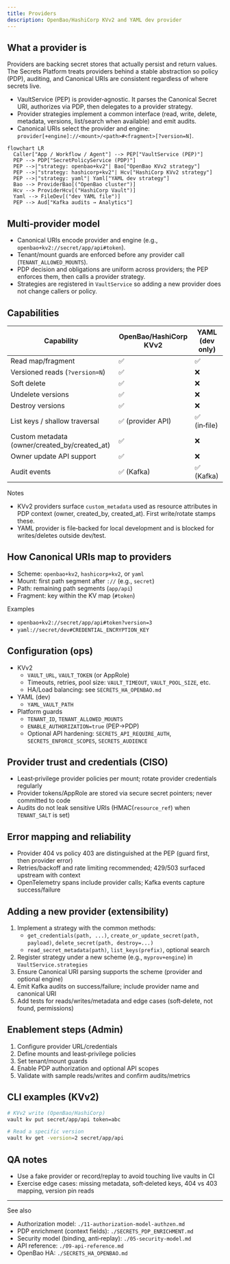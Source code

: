 ```yaml
---
title: Providers
description: OpenBao/HashiCorp KVv2 and YAML dev provider
---
```


## What a provider is

Providers are backing secret stores that actually persist and return values. The Secrets Platform treats providers behind a stable abstraction so policy (PDP), auditing, and Canonical URIs are consistent regardless of where secrets live.

- VaultService (PEP) is provider‑agnostic. It parses the Canonical Secret URI, authorizes via PDP, then delegates to a provider strategy.
- Provider strategies implement a common interface (read, write, delete, metadata, versions, list/search when available) and emit audits.
- Canonical URIs select the provider and engine: `provider[+engine]://<mount>/<path>#<fragment>[?version=N]`.

```mermaid
flowchart LR
  Caller["App / Workflow / Agent"] --> PEP["VaultService (PEP)"]
  PEP --> PDP["SecretPolicyService (PDP)"]
  PEP -->|"strategy: openbao+kv2"| Bao["OpenBao KVv2 strategy"]
  PEP -->|"strategy: hashicorp+kv2"| Hcv["HashiCorp KVv2 strategy"]
  PEP -->|"strategy: yaml"| Yaml["YAML dev strategy"]
  Bao --> ProviderBao[("OpenBao cluster")]
  Hcv --> ProviderHcv[("HashiCorp Vault")]
  Yaml --> FileDev[("dev YAML file")]
  PEP --> Aud["Kafka audits → Analytics"]
```

## Multi‑provider model

- Canonical URIs encode provider and engine (e.g., `openbao+kv2://secret/app/api#token`).
- Tenant/mount guards are enforced before any provider call (`TENANT_ALLOWED_MOUNTS`).
- PDP decision and obligations are uniform across providers; the PEP enforces them, then calls a provider strategy.
- Strategies are registered in `VaultService` so adding a new provider does not change callers or policy.

## Capabilities

| Capability | OpenBao/HashiCorp KVv2 | YAML (dev only) |
| --- | --- | --- |
| Read map/fragment | ✅ | ✅ |
| Versioned reads (`?version=N`) | ✅ | ❌ |
| Soft delete | ✅ | ❌ |
| Undelete versions | ✅ | ❌ |
| Destroy versions | ✅ | ❌ |
| List keys / shallow traversal | ✅ (provider API) | ✅ (in‑file) |
| Custom metadata (owner/created_by/created_at) | ✅ | ❌ |
| Owner update API support | ✅ | ❌ |
| Audit events | ✅ (Kafka) | ✅ (Kafka) |

Notes

- KVv2 providers surface `custom_metadata` used as resource attributes in PDP context (owner, created_by, created_at). First write/rotate stamps these.
- YAML provider is file‑backed for local development and is blocked for writes/deletes outside dev/test.

## How Canonical URIs map to providers

- Scheme: `openbao+kv2`, `hashicorp+kv2`, or `yaml`
- Mount: first path segment after `://` (e.g., `secret`)
- Path: remaining path segments (`app/api`)
- Fragment: key within the KV map (`#token`)

Examples

- `openbao+kv2://secret/app/api#token?version=3`
- `yaml://secret/dev#CREDENTIAL_ENCRYPTION_KEY`

## Configuration (ops)

- KVv2
  - `VAULT_URL`, `VAULT_TOKEN` (or AppRole)
  - Timeouts, retries, pool size: `VAULT_TIMEOUT`, `VAULT_POOL_SIZE`, etc.
  - HA/Load balancing: see `SECRETS_HA_OPENBAO.md`
- YAML (dev)
  - `YAML_VAULT_PATH`
- Platform guards
  - `TENANT_ID`, `TENANT_ALLOWED_MOUNTS`
  - `ENABLE_AUTHORIZATION=true` (PEP→PDP)
  - Optional API hardening: `SECRETS_API_REQUIRE_AUTH`, `SECRETS_ENFORCE_SCOPES`, `SECRETS_AUDIENCE`

## Provider trust and credentials (CISO)

- Least‑privilege provider policies per mount; rotate provider credentials regularly
- Provider tokens/AppRole are stored via secure secret pointers; never committed to code
- Audits do not leak sensitive URIs (HMAC(`resource_ref`) when `TENANT_SALT` is set)

## Error mapping and reliability

- Provider 404 vs policy 403 are distinguished at the PEP (guard first, then provider error)
- Retries/backoff and rate limiting recommended; 429/503 surfaced upstream with context
- OpenTelemetry spans include provider calls; Kafka events capture success/failure

## Adding a new provider (extensibility)

1) Implement a strategy with the common methods:
   - `get_credentials(path, ...)`, `create_or_update_secret(path, payload)`, `delete_secret(path, destroy=...)`
   - `read_secret_metadata(path)`, `list_keys(prefix)`, optional search
2) Register strategy under a new scheme (e.g., `myprov+engine`) in `VaultService.strategies`
3) Ensure Canonical URI parsing supports the scheme (provider and optional engine)
4) Emit Kafka audits on success/failure; include provider name and canonical URI
5) Add tests for reads/writes/metadata and edge cases (soft‑delete, not found, permissions)

## Enablement steps (Admin)

1) Configure provider URL/credentials
2) Define mounts and least‑privilege policies
3) Set tenant/mount guards
4) Enable PDP authorization and optional API scopes
5) Validate with sample reads/writes and confirm audits/metrics

## CLI examples (KVv2)

```bash
# KVv2 write (OpenBao/HashiCorp)
vault kv put secret/app/api token=abc

# Read a specific version
vault kv get -version=2 secret/app/api
```

## QA notes

- Use a fake provider or record/replay to avoid touching live vaults in CI
- Exercise edge cases: missing metadata, soft‑deleted keys, 404 vs 403 mapping, version pin reads

---

See also

- Authorization model: `./11-authorization-model-authzen.md`
- PDP enrichment (context fields): `./SECRETS_PDP_ENRICHMENT.md`
- Security model (binding, anti‑replay): `./05-security-model.md`
- API reference: `./09-api-reference.md`
- OpenBao HA: `./SECRETS_HA_OPENBAO.md`